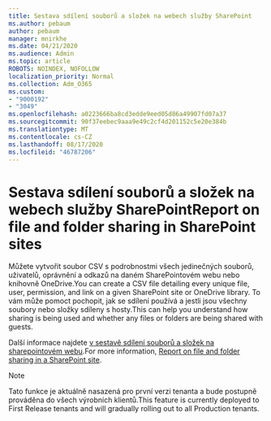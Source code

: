 ```yaml
---
title: Sestava sdílení souborů a složek na webech služby SharePoint
ms.author: pebaum
author: pebaum
manager: mnirkhe
ms.date: 04/21/2020
ms.audience: Admin
ms.topic: article
ROBOTS: NOINDEX, NOFOLLOW
localization_priority: Normal
ms.collection: Adm_O365
ms.custom:
- "9000192"
- "3049"
ms.openlocfilehash: a0223666ba8cd3edde9eed05d86a49907fd07a37
ms.sourcegitcommit: 90f37eebec9aaa9e49c2cf4d201152c5e20e384b
ms.translationtype: MT
ms.contentlocale: cs-CZ
ms.lasthandoff: 08/17/2020
ms.locfileid: "46787206"
---
```

# <a name="report-on-file-and-folder-sharing-in-sharepoint-sites"></a><span data-ttu-id="8a732-102">Sestava sdílení souborů a složek na webech služby SharePoint</span><span class="sxs-lookup"><span data-stu-id="8a732-102">Report on file and folder sharing in SharePoint sites</span></span>

<span data-ttu-id="8a732-103">Můžete vytvořit soubor CSV s podrobnostmi všech jedinečných souborů, uživatelů, oprávnění a odkazů na daném SharePointovém webu nebo knihovně OneDrive.</span><span class="sxs-lookup"><span data-stu-id="8a732-103">You can create a CSV file detailing every unique file, user, permission, and link on a given SharePoint site or OneDrive library.</span></span> <span data-ttu-id="8a732-104">To vám může pomoct pochopit, jak se sdílení používá a jestli jsou všechny soubory nebo složky sdíleny s hosty.</span><span class="sxs-lookup"><span data-stu-id="8a732-104">This can help you understand how sharing is being used and whether any files or folders are being shared with guests.</span></span>

<span data-ttu-id="8a732-105">Další informace najdete [v sestavě sdílení souborů a složek na sharepointovém webu](https://docs.microsoft.com/sharepoint/sharing-reports).</span><span class="sxs-lookup"><span data-stu-id="8a732-105">For more information, [Report on file and folder sharing in a SharePoint site](https://docs.microsoft.com/sharepoint/sharing-reports).</span></span>

> [!NOTE]
> <span data-ttu-id="8a732-106">Tato funkce je aktuálně nasazená pro první verzi tenanta a bude postupně prováděna do všech výrobních klientů.</span><span class="sxs-lookup"><span data-stu-id="8a732-106">This feature is currently deployed to First Release tenants and will gradually rolling out to all Production tenants.</span></span>